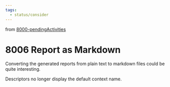 ```yaml
---
tags:
  - status/consider
---
```

from [8000-pendingActivities](8000-pendingActivities.md)
# 8006 Report as Markdown
Converting the generated reports from plain text to markdown files could be quite interesting.

Descriptors no longer display the default context name.